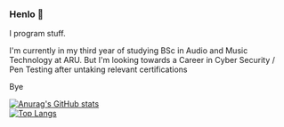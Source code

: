 ### Henlo 👋

I program stuff.

I'm currently in my third year of studying BSc in Audio and Music Technology at ARU.
But I'm looking towards a Career in Cyber Security / Pen Testing after untaking relevant certifications

Bye

[![Anurag's GitHub stats](https://github-readme-stats.vercel.app/api?username=I-Chlo&theme=radical)](https://github.com/anuraghazra/github-readme-stats)<br>
[![Top Langs](https://github-readme-stats.vercel.app/api/top-langs/?username=I-Chlo&theme=radical)](https://github.com/anuraghazra/github-readme-stats)
